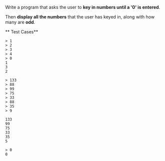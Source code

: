 Write a program that asks the user to **key in numbers until a '0' is entered**. 

Then **display all the numbers** that the user has keyed in, along with how many are **odd**.

** Test Cases**
```
> 1
> 2
> 3
> 4
> 0
1
3
2
```

```
> 133
> 88
> 99
> 75
> 33
> 88
> 35
> 9

133
99
75
33
35
5
```

```
> 0
0
```